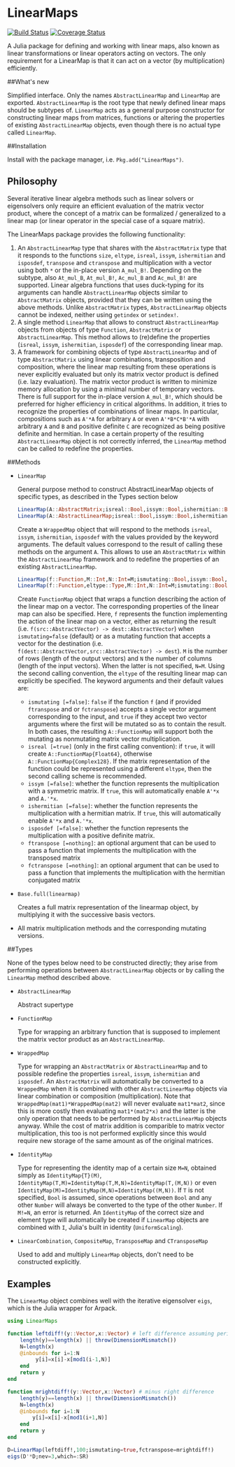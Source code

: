 # LinearMaps

[![Build Status](https://travis-ci.org/Jutho/LinearMaps.jl.svg)](https://travis-ci.org/Jutho/LinearMaps.jl) [![Coverage Status](https://img.shields.io/coveralls/Jutho/LinearMaps.jl.svg)](https://coveralls.io/r/Jutho/LinearMaps.jl)

A Julia package for defining and working with linear maps, also known as linear transformations or linear operators acting on vectors. The only requirement for a LinearMap is that it can act on a vector (by multiplication) efficiently.

##What's new

Simplified interface. Only the names `AbstractLinearMap` and `LinearMap` are exported. `AbstractLinearMap` is the root type that newly defined linear maps should be subtypes of. `LinearMap` acts as a general purpose constructor for constructing linear maps from matrices, functions or altering the properties of existing `AbstractLinearMap` objects, even though there is no actual type called `LinearMap`.

##Installation

Install with the package manager, i.e. `Pkg.add("LinearMaps")`.

## Philosophy

Several iterative linear algebra methods such as linear solvers or eigensolvers only require an efficient evaluation of the matrix vector product, where the concept of a matrix can be formalized / generalized to a linear map (or linear operator in the special case of a square matrix).

The LinearMaps package provides the following functionality:

1. An `AbstractLinearMap` type that shares with the `AbstractMatrix` type that it responds to the functions `size`, `eltype`, `isreal`, `issym`, `ishermitian` and `isposdef`, `transpose` and `ctranspose` and multiplication with a vector using both `*` or the in-place version `A_mul_B!`. Depending on the subtype, also `At_mul_B`, `At_mul_B!`, `Ac_mul_B` and `Ac_mul_B!` are supported. Linear algebra functions that uses duck-typing for its arguments can handle `AbstractLinearMap` objects similar to `AbstractMatrix` objects, provided that they can be written using the above methods. Unlike `AbstractMatrix` types, `AbstractLinearMap` objects cannot be indexed, neither using `getindex` or `setindex!`.
2. A single method `LinearMap` that allows to construct `AbstractLinearMap` objects from objects of type `Function`, `AbstractMatrix` or `AbstractLinearMap`. This method allows to (re)define the properties (`isreal`, `issym`, `ishermitian`, `isposdef`) of the corresponding linear map.
3. A framework for combining objects of type `AbstractLinearMap` and of type `AbstractMatrix` using linear combinations, transposition and composition, where the  linear map resulting from these operations is never explicitly evaluated but only its matrix vector product is defined (i.e. lazy evaluation). The matrix vector product is written to minimize memory allocation by using a minimal number of temporary vectors. There is full support for the in-place version `A_mul_B!`, which should be preferred for higher efficiency in critical algorithms. In
 addition, it tries to recognize the properties of combinations of linear maps. In particular, compositions such as `A'*A` for arbitrary `A` or even `A'*B*C*B'*A` with arbitrary `A` and `B` and positive definite `C` are recognized as being positive definite and hermitian. In case a certain property of the resulting `AbstractLinearMap` object is not correctly inferred, the `LinearMap` method can be called to redefine the properties.

##Methods

* `LinearMap`

  General purpose method to construct AbstractLinearMap objects of specific types, as described in the Types section below
  
  ```julia
  LinearMap(A::AbstractMatrix;isreal::Bool,issym::Bool,ishermitian::Bool,isposdef::Bool)
  LinearMap(A::AbstractLinearMap;isreal::Bool,issym::Bool,ishermitian::Bool,isposdef::Bool)
  ```
  
  Create a `WrappedMap` object that will respond to the methods `isreal`, `issym`, `ishermitian`, `isposdef` with the values provided by the keyword arguments. The default values correspond to the result of calling these methods on the argument `A`. This allows to use an `AbstractMatrix` within the `AbstractLinearMap` framework and to redefine the properties of an existing `AbstractLinearMap`.
  
  ```julia
  LinearMap(f::Function,M::Int,N::Int=M;ismutating::Bool,issym::Bool,ishermitian::Bool,isposdef::Bool,ftranspose,fctranspose)
  LinearMap(f::Function,eltype::Type,M::Int,N::Int=M;ismutating::Bool,issym::Bool,ishermitian::Bool,isposdef::Bool,ftranspose,fctranspose)
  ```

  Create `FunctionMap` object that wraps a function describing the action of the linear map on a vector. The corresponding properties of the linear map can also be specified. Here, `f` represents the function implementing the action of the linear map on a vector, either as returning the result (i.e. `f(src::AbstractVector) -> dest::AbstractVector`) when `ismutating=false` (default) or as a mutating function that accepts a vector for the destination (i.e. `f(dest::AbstractVector,src::AbstractVector) -> dest`). `M` is the number of rows (length of the output vectors) and `N` the number of columns (length of the input vectors). When the latter is not specified, `N=M`. Using the second calling convention, the `eltype` of the resulting linear map can explicitly be specified. The keyword arguments and their default values are:
  * `ismutating [=false]`: `false` if the function `f` (and if provided `ftranspose` and or `fctranspose`) accepts a single vector argument corresponding to the input, and `true` if they accept two vector arguments where the first will be mutated so as to contain the result. In both cases, the resulting `A::FunctionMap` will support both the mutating as nonmutating matrix vector multiplication.
  * `isreal [=true]` (only in the first calling convention): if `true`, it will create `A::FunctionMap{Float64}`, otherwise `A::FunctionMap{Complex128}`. If the matrix representation of the function could be represented using a different `eltype`, then the second calling scheme is recommended.
  * `issym [=false]`: whether the function represents the multiplication with a symmetric matrix. If `true`, this will automatically enable `A'*x` and `A.'*x`.
  * `ishermitian [=false]`: whether the function represents the multiplication with a hermitian matrix. If `true`, this will automatically enable `A'*x` and `A.'*x`.
  * `isposdef [=false]`: whether the function represents the multiplication with a positive definite matrix.
  * `ftranspose [=nothing]`: an optional argument that can be used to pass a function that implements the multiplication with the transposed matrix
  * `fctranspose [=nothing]`: an optional argument that can be used to pass a function that implements the multiplication with the hermitian conjugated matrix
  
* `Base.full(linearmap)`
  
  Creates a full matrix representation of the linearmap object, by multiplying it with the successive basis vectors.
  
* All matrix multiplication methods and the corresponding mutating versions.
  
##Types

None of the types below need to be constructed directly; they arise from performing operations between `AbstractLinearMap` objects or by calling the `LinearMap` method described above.

* `AbstractLinearMap`
  
  Abstract supertype

* `FunctionMap`

  Type for wrapping an arbitrary function that is supposed to implement the matrix vector product as an `AbstractLinearMap`.
    
* `WrappedMap`
  
  Type for wrapping an `AbstractMatrix` or `AbstractLinearMap` and to possible redefine the properties `isreal`, `issym`, `ishermitian` and `isposdef`. An `AbstractMatrix` will automatically be converted to a `WrappedMap` when it is combined with other `AbstractLinearMap` objects via linear combination or composition (multiplication). Note that `WrappedMap(mat1)*WrappedMap(mat2)` will never evaluate `mat1*mat2`, since this is more costly then evaluating `mat1*(mat2*x)` and the latter is the only operation that needs to be performed by `AbstractLinearMap` objects anyway. While the cost of matrix addition is comparible to matrix vector multiplication, this too is not performed explicitly since this would require new storage of the same amount as of the original matrices.
  
* `IdentityMap`
  
  Type for representing the identity map of a certain size `M=N`, obtained simply as `IdentityMap{T}(M)`, `IdentityMap(T,M)=IdentityMap(T,M,N)=IdentityMap(T,(M,N))` or even `IdentityMap(M)=IdentityMap(M,N)=IdentityMap((M,N))`. If `T` is not specified, `Bool` is assumed, since operations between `Bool` and any other `Number` will always be converted to the type of the other `Number`. If `M!=N`, an error is returned. An `IdentityMap` of the correct size and element type will automatically be created if `LinearMap` objects are combined with `I`, Julia's built in identity (`UniformScaling`).
  
* `LinearCombination`, `CompositeMap`, `TransposeMap` and `CTransposeMap`

  Used to add and multiply `LinearMap` objects, don't need to be constructed explicitly. 

## Examples

The `LinearMap` object combines well with the iterative eigensolver `eigs`, which is the Julia wrapper for Arpack.

```julia
using LinearMaps

function leftdiff!(y::Vector,x::Vector) # left difference assuming periodic boundary conditions
    length(y)==length(x) || throw(DimensionMismatch())
    N=length(x)
    @inbounds for i=1:N
         y[i]=x[i]-x[mod1(i-1,N)]
    end
    return y
end

function mrightdiff!(y::Vector,x::Vector) # minus right difference
    length(y)==length(x) || throw(DimensionMismatch())
    N=length(x)
    @inbounds for i=1:N
        y[i]=x[i]-x[mod1(i+1,N)]
    end
    return y
end

D=LinearMap(leftdiff!,100;ismutating=true,fctranspose=mrightdiff!)
eigs(D'*D;nev=3,which=:SR)
```
